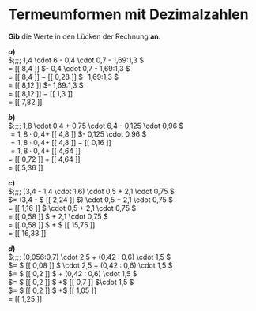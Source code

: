 <!--
version:  0.0.1
language: de


@style
main > *:not(:last-child) {
  margin-bottom: 3rem;
}

input {
    text-align: center;
}

.flex-container {
    display: flex;
    flex-wrap: wrap;
    align-items: stretch;
    gap: 20px;
}

.flex-child {
    flex: 1;
    min-width: 350px;
    margin-right: 20px;
}

@media (max-width: 400px) {
    .flex-child {
        flex: 100%;
        margin-right: 0;
    }
}
@end

formula: \carry   \textcolor{red}{\scriptsize #1}
formula: \digit   \rlap{\carry{#1}}\phantom{#2}#2
formula: \permil  \text{‰}

import: https://raw.githubusercontent.com/LiaTemplates/Tikz-Jax/main/README.md

script: https://cdn.jsdelivr.net/gh/LiaTemplates/Tikz-Jax@main/dist/index.js


tags: Terme, Dezimalzahlen, Vorrangsregeln, leicht, niedrig, Angeben

comment: Verrechne Schrittweise den Term. Lerne wie Termumformungen mit Dezimalzahlen niedergeschrieben werden.

author: Martin Lommatzsch

-->




# Termeumformen mit Dezimalzahlen

**Gib** die Werte in den Lücken der Rechnung **an**.

<section class="flex-container">

<div class="flex-child">

__$a)\;\;$__ \
$\;\;\;\; 1,4 \cdot 6 - 0,4 \cdot 0,7 - 1,69:1,3 $ \
$=$ [[  8,4  ]] $- 0,4 \cdot 0,7 - 1,69:1,3 $ \
$=$ [[  8,4  ]] $-$ [[  0,28 ]] $- 1,69:1,3 $ \
$=$ [[  8,12 ]] $- 1,69:1,3 $ \
$=$ [[  8,12 ]] $-$ [[  1,3  ]] \
$=$ [[ 7,82 ]] 

</div> 
<div class="flex-child">

__$b)\;\;$__ \
$\;\;\;\; 1,8 \cdot 0,4 + 0,75 \cdot 6,4 - 0,125 \cdot 0,96 $ \
$= 1,8 \cdot 0,4 +$ [[  4,8   ]] $- 0,125 \cdot 0,96 $ \
$= 1,8 \cdot 0,4 +$ [[  4,8   ]] $-$ [[  0,16  ]] \
$= 1,8 \cdot 0,4 +$ [[  4,64  ]] \
$=$ [[  0,72  ]] $+$ [[  4,64  ]] \
$=$ [[  5,36  ]] 

</div> 
<div class="flex-child">

__$c)\;\;$__ \
$\;\;\;\; (3,4 - 1,4 \cdot 1,6) \cdot 0,5 + 2,1 \cdot 0,75  $ \
$= (3,4 - $ [[ 2,24  ]] $) \cdot 0,5 + 2,1 \cdot 0,75  $ \
$=$ [[ 1,16  ]] $ \cdot 0,5 + 2,1 \cdot 0,75  $ \
$=$ [[ 0,58  ]] $ + 2,1 \cdot 0,75  $ \
$=$ [[ 0,58  ]] $ + $ [[ 15,75 ]] \
$=$ [[ 16,33 ]] 

</div> 
<div class="flex-child">

__$d)\;\;$__ \
$\;\;\;\; (0,056:0,7) \cdot 2,5 + (0,42 : 0,6) \cdot 1,5  $ \
$= $ [[ 0,08 ]] $ \cdot 2,5 + (0,42 : 0,6) \cdot 1,5  $ \
$= $ [[ 0,2  ]] $ + (0,42 : 0,6) \cdot 1,5  $ \
$= $ [[ 0,2  ]] $ +$ [[ 0,7  ]] $\cdot 1,5  $ \
$= $ [[ 0,2  ]] $ +$ [[ 1,05 ]]  \
$=$ [[ 1,25 ]] 

</div> 
</section>






